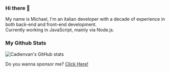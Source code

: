 ### Hi there 👋
My name is Michael, I'm an italian developer with a decade of experience in both back-end and front-end development.  
Currently working in JavaScript, mainly via Node.js.  

### My Github Stats

![Cadienvan's GitHub stats](https://github-readme-stats.vercel.app/api?username=cadienvan&show_icons=true&theme=dracula)

Do you wanna sponsor me? [Click Here!](https://github.com/sponsors/Cadienvan)
